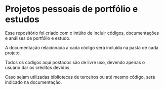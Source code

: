 # Projetos pessoais de portfólio e estudos

Esse repositório foi criado com o intúito de incluir códigos, documentações e análises de portfólio e estudo.

A documentação relacionada a cada código será incluída na pasta de cada projeto.

Todos os códigos aqui postados são de livre uso, devendo apenas o usuário dar os créditos devidos.

Caso sejam utilizadas bibliotecas de terceiros ou até mesmo código, será indicado na documentação.
